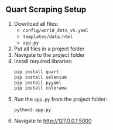 ## Quart Scraping Setup

1. Download all files:
   - `config/world_data_v5.yaml`
   - `templates/data.html`
   - `app.py`
1. Put all files in a project folder
1. Navigate to the project folder
1. Install required libraries:
    ```bash
    pip install quart
    pip install selenium
    pip install pyyaml
    pip install colorama
    ```
1. Run the `app.py` from the project folder:
    ```
    python3 app.py
    ```
1. Navigate to http://127.0.0.1:5000
